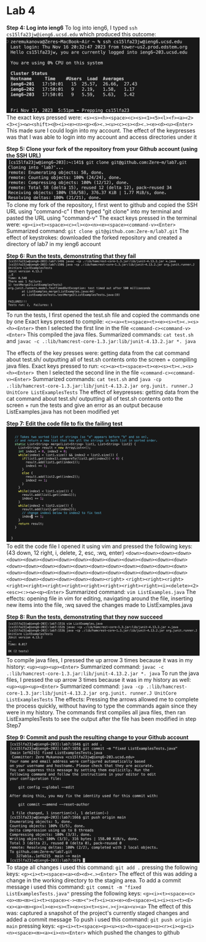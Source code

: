 # Lab 4
**Step 4: Log into ieng6**
To log into ieng6, I typed `ssh cs15lfa23jw@ieng6.ucsd.edu` which produced this outcome: 
![Image](step4.png)
The exact keys pressed were: `<s><s><h><space><c><s><1><5><l><f><a><2><3><j><w><shift><@><i><e><n><g><6><.><u><c><s><d><.><e><d><u><Enter>`
This made sure I could login into my account.
The effect of the keypresses was that I was able to login into my account and access directories under it

**Step 5: Clone your fork of the repository from your Github account (using the SSH URL)**
![Image](step5.png)
To clone my fork of the repository, I first went to github and copied the SSH URL using "command-c"
I then typed "git clone" into my terminal and pasted the URL using "command-v"
The exact keys pressed in the terminal were: `<g><i><t><space><c><l><o><n><e><space><command-v><Enter>`
Summarized command: `git clone git@github.com:Zere-m/lab7.git`
The effect of keystrokes: downloaded the forked repository and created a directory of lab7 in my ieng6 account


**Step 6: Run the tests, demonstrating that they fail**
![Image](step6.png)
To run the tests, I first opened the test.sh file and copied the commands one by one
Exact keys pressed to compile: `<c><a><t><space><t><e><s><t><.><s><h><Enter>` then I selected the first line in the file `<command-c><command-v><Enter>`
This compiled the java files. 
Summarized commands: `cat test.sh` and `javac -c .:lib/hamcrest-core-1.3.jar:lib/junit-4.13.2.jar *. java`

The effects of the key presses were: getting data from the cat command about test.sh/ outputting all of test.sh contents onto the screen + compiling java files.
Exact keys pressed to run: `<c><a><t><space><t><e><s><t><.><s><h><Enter> `then I selected the second line in the file `<command-c><command-v><Enter>`
Summarized commands: `cat test.sh` and `java -cp .:lib/hamcrest-core-1.3.jar:lib/junit-4.13.2.jar org.junit. runner.J
UnitCore ListExamplesTests`
The effect of keypresses: getting data from the cat command about test.sh/ outputting all of test.sh contents onto the screen + run the tests and give an error as an output because ListExamples.java has not been modified yet


**Step 7: Edit the code file to fix the failing test**
![Image](step7.png)
To edit the code file I opened it using vim and pressed the following keys:(43 down, 12 right, i, delete, 2, esc, :wq, enter)
`<down><down><down><down><down><down><down><down><down><down><down><down><down><down><down><down><down><down><down><down><down><down><down><down><down><down><down><down><down><down><down><down><down><down><down><down><down><down><down><down><down><down><down><right>`
`<right><right><right><right><right><right><right><right><right><right><right><i><delete><2><esc><:><w><q><Enter>`
Summarized command: `vim ListExamples.java`
The effects: opening file in vim for editing, navigating around the file, inserting new items into the file, :wq saved the changes made to ListExamples.java

**Step 8: Run the tests, demonstrating that they now succeed**
![Image](step8.png)
To compile java files, I pressed the up arrow 3 times because it was in my history: `<up><up><up><Enter>`
Summarized command: `javac -c .:lib/hamcrest-core-1.3.jar:lib/junit-4.13.2.jar *. java`
To run the java files, I pressed the up arrow 3 times because it was in my history as well:`<up><up><up><Enter>`
Summarized command: `java -cp .:lib/hamcrest-core-1.3.jar:lib/junit-4.13.2.jar org.junit. runner.J
UnitCore ListExamplesTests`
The effects: Pressing the arrows allowed me to complete the process quickly, without having to type the commands again since they were in my history. The commands first compiles all java files, then ran ListExamplesTests to see the output after the file has been modified in step Step7

**Step 9: Commit and push the resulting change to your Github account**
![Image](step9.png)
To stage all changes i used this command: `git add .` pressing the following keys: `<g><i><t><space><a><d><d><.><Enter>` 
The effect of this was adding a change in the working directory to the staging area.
To add a commit message i used this command: `git commit -m "fixed ListExamplesTests.java"` pressing the following keys: `<g><i><t><space><c><o><m><m><i><t><space><-><m><"><f><i><x><e><d><space><L><i><s><t><E><x><a><m><p><l><e><s><T><e><s><t><s><.><j><a><v><a>`
The effect of this was: captured a snapshot of the project's currently staged changes and added a commit message
To push i used this command: `git push origin main` pressing keys: `<g><i><t><space><p><u><s><h><space><o><r><i><g><i><n><space><m><a><i><n><Enter>` which pushed the changes to github


